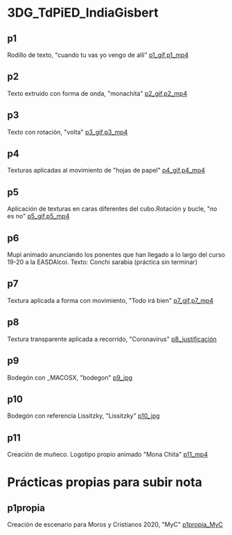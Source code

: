 # 3DG_TdPiED_IndiaGisbert

## p1
Rodillo de texto, "cuando tu vas yo vengo de alli" [p1_gif](p1.gif),[p1_mp4](p1.pm4)

## p2
Texto extruido con forma de onda, "monachita" [p2_gif](p2.gif),[p2_mp4](p2.pm4)

## p3
Texto con rotación, "volta" [p3_gif](p3.gif),[p3_mp4](p3.pm4)

## p4
Texturas aplicadas al movimiento de "hojas de papel" [p4_gif](p4.gif),[p4_mp4](p4.pm4)

## p5
Aplicación de texturas en caras diferentes del cubo.Rotación y bucle, "no es no" [p5_gif](p5.gif),[p5_mp4](p5.pm4)

## p6
Mupi animado anunciando los ponentes que han llegado a lo largo del curso 19-20 a la EASDAlcoi.
Texto: Conchi sarabia
(práctica sin terminar)

## p7
Textura aplicada a forma con movimiento, "Todo irá bien" [p7_gif](p7.gif),[p7_mp4](p7.pm4)

## p8
Textura transparente aplicada a recorrido, "Coronavirus" [p8_justificación](p8_justificación.pdf)

## p9
Bodegón con _MACOSX, "bodegon" [p9_jpg](p9.jpg)

## p10
Bodegón con referencia Lissitzky, "Lissitzky" [p10_jpg](p1o.jpg)

## p11
Creación de muñeco.
Logotipo propio animado "Mona Chita" [p11_mp4](p11.mp4)

# Prácticas propias para subir nota

## p1propia
Creación de escenario para Moros y Cristianos 2020, "MyC" [p1propia_MyC](p1propia_MyC.jpg)
